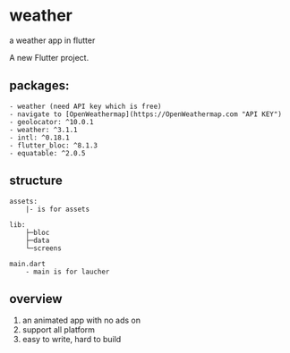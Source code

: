 # weather
a weather app in flutter

A new Flutter project.
## packages:
    - weather (need API key which is free)
    - navigate to [OpenWeathermap](https://OpenWeathermap.com "API KEY")
    - geolocator: ^10.0.1
    - weather: ^3.1.1
    - intl: ^0.18.1
    - flutter_bloc: ^8.1.3
    - equatable: ^2.0.5
## structure
```
assets:
    |- is for assets
    
lib:
    ├─bloc
    ├─data
    └─screens

main.dart 
    - main is for laucher
```
## overview
1. an animated app with no ads on
2. support all platform
3. easy to write, hard to build
